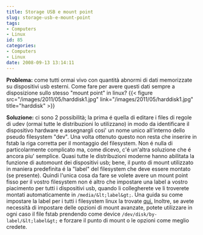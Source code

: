 ```yaml
---
title: Storage USB e mount point
slug: storage-usb-e-mount-point
tags:
- Computers
- Linux
id: 85
categories:
- Computers
- Linux
date: 2008-09-13 13:14:11
---
```


**Problema:** come tutti ormai vivo con quantità abnormi di dati memorizzate su dispositivi usb esterni. Come fare per avere questi dati sempre a disposizione sullo stesso "mount point" in linux? {{< figure src="/images/2011/05/harddisk1.jpg" link="/images/2011/05/harddisk1.jpg" title="harddisk" >}}

**Soluzione:** ci sono 2 possibilità; la prima é quella di editare i files di regole di udev (ormai tutte le distribuzioni lo utilizzano) in modo da identificare il dispositivo hardware e assegnargli cosi' un nome unico all'interno dello pseudo filesystem "dev". Una volta ottenuto questo non resta che inserire in fstab la riga corretta per il montaggio del filesystem. Non é nulla di particolarmente complicato ma, come dicevo, c'é un'altra soluzione che é ancora piu' semplice.
Quasi tutte le distribuzioni moderne hanno abilitata la funzione di automount dei dispositivi usb; bene, il punto di mount utilizzato in maniera predefinita é la "label" del filesystem che deve essere montato (se presente). Quindi l'unica cosa da fare se volete avere un mount point fisso per il vostro filesystem non é altro che impostare una label a vostro piacimento per tutti i dispositivi usb, quando li collegherete ve li troverete montati automaticamente in `/media/&lt;label&gt;`. Una guida su come impostare la label per i tutti i filesystem linux la trovate [qui.](https://help.ubuntu.com/community/RenameUSBDrive "guide")
Inoltre, se avete necessità di impostare delle opzioni di mount avanzate, potete utilizzare in ogni caso il file fstab prendendo come device `/dev/disk/by-label/&lt;label&gt;` e forzare il punto di mount o le opzioni come meglio credete.
